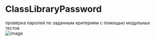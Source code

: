 # ClassLibraryPassword
проверка паролей по заданным критериям с помощью модульных тестов<br>
![image](https://github.com/XanderJB/ClassLibraryPassword/raw/master/%D1%82%D0%B5%D1%81%D1%82%D1%8B.png?raw=true)
